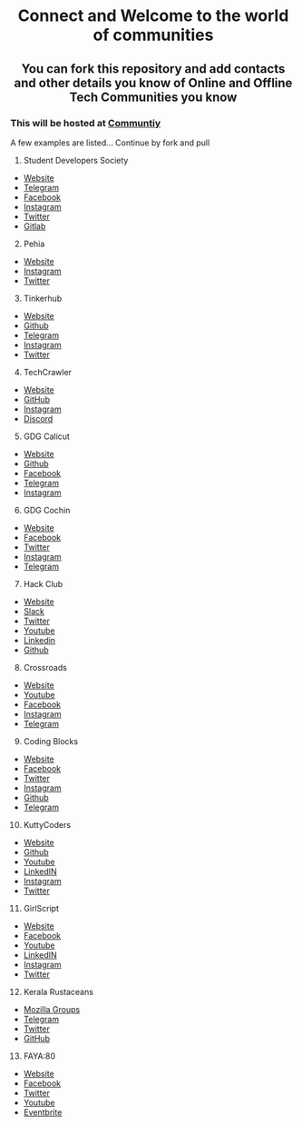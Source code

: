 # <center> Connect and Welcome to the world of communities </center>

## <center> You can fork this repository and add contacts and other details you know of Online and Offline Tech Communities you know </center>

### This will be hosted at [Communtiy](https://community.aks.one)

A few examples are listed... Continue by fork and pull

1. Student Developers Society
- [Website](https://studevsoc.com)
- [Telegram](https://t.me/studevsoc)
- [Facebook](https://facebook.com/StuDevSoc)
- [Instagram](https://instagram.com/studevsoc)
- [Twitter](https://twitter.com/thisissds)
- [Gitlab](https://gitlab.com/studevsoc)

2. Pehia
- [Website](https://pehia.org)
- [Instagram](https://instagram.com/pehiaorg)
- [Twitter](https://twitter.com/pehiaorg)

3. Tinkerhub
- [Website](https://tinkerhub.org)
- [Github](https://github.com/tinkerhub-org)
- [Telegram](https://t.me/tinkerhub)
- [Instagram](https://instagram.com/tinkerhub)
- [Twitter](https://twitter.com/tinkerhub)

4. TechCrawler
- [Website](https://techcrawler.in)
- [GitHub](https://github.com/techcrawler-community)
- [Instagram](https://instagram.com/thetechcrawler)
- [Discord](https://discord.gg/n7TmN6t)

5. GDG Calicut
- [Website](https://gdgkozhikode.org/)
- [Github](https://github.com/GDGKozhikode)
- [Facebook](https://www.facebook.com/GDGKozhikode/)
- [Telegram](https://t.me/gdgkozhikode)
- [Instagram](https://instagram.com/gdgkozhikode)

6. GDG Cochin
- [Website](https://gdgcochin.org/)
- [Facebook](https://www.facebook.com/GDGCochin/)
- [Twitter](https://twitter.com/gdgcochin)
- [Instagram](https://www.instagram.com/gdgcochin)
- [Telegram](https://t.me/GDGCochine)

7. Hack Club
- [Website](https://hackclub.com/)
- [Slack](https://hackclub.com/slack/)
- [Twitter](https://twitter.com/hackclub)
- [Youtube](https://www.youtube.com/channel/UCQzO0jpcRkP-9eWKMpJyB0w)
- [Linkedin](https://www.linkedin.com/company/hack-club)
- [Github](https://github.com/hackclub)

8. Crossroads
- [Website](https://crossroads.world/)
- [Youtube](https://www.youtube.com/channel/UCoGHeFY7jE2OB_TJS_87MOA)
- [Facebook](https://www.facebook.com/crossroadstalks)
- [Instagram](https://www.instagram.com/crossroads.official/)
- [Telegram](https://t.me/crtalks)

9. Coding Blocks
- [Website](https://codingblocks.com/)
- [Facebook](https://www.facebook.com/codingblocksindia)
- [Twitter](https://twitter.com/codingblocksIN)
- [Instagram](https://www.instagram.com/codingblocks/)
- [Github](https://github.com/coding-blocks)
- [Telegram](https://t.me/codingblocksplu)

10. KuttyCoders
- [Website](https://kuttycoders.in/)
- [Github](https://github.com/kuttycoders)
- [Youtube](https://www.youtube.com/channel/UCWKggpntkBS53IKGXxK8nIw)
- [LinkedIN](https://www.linkedin.com/company/kuttycoders/)
- [Instagram](https://www.instagram.com/kuttycoders/)
- [Twitter](https://twitter.com/kuttycoders)

11. GirlScript
- [Website](https://www.girlscript.tech/)
- [Facebook](https://www.facebook.com/Girlscript/)
- [Youtube](https://www.youtube.com/channel/UCBOlJtDcWNh0aUkS2CfI8Aw)
- [LinkedIN](https://www.linkedin.com/company/girlscript-foundation/?originalSubdomain=in)
- [Instagram](https://www.instagram.com/girlscript/)
- [Twitter](https://twitter.com/girlscript1)

12. Kerala Rustaceans
- [Mozilla Groups](https://community.mozilla.org/groups/kerala-rustaceans)
- [Telegram](https://t.me/keralars)
- [Twitter](https://twitter/keralars)
- [GitHub](https://t.me/keralars)

13. FAYA:80
- [Website](https://www.fayaport80.com/)
- [Facebook](https://www.facebook.com/fayaport80/)
- [Twitter](https://twitter.com/FayaPort80)
- [Youtube](https://www.youtube.com/fayausa)
- [Eventbrite](https://www.eventbrite.com/o/faya-3194888760)
